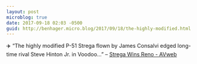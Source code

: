 ```yaml
---
layout: post
microblog: true
date: 2017-09-18 02:03 -0500
guid: http://benhager.micro.blog/2017/09/18/the-highly-modified.html
---
```

✈️ “The highly modified P-51 Strega flown by James Consalvi edged long-time rival Steve Hinton Jr. in Voodoo…” – [Strega Wins Reno - AVweb](https://www.avweb.com/avwebflash/news/Strega-Wins-Reno-229639-1.html)
